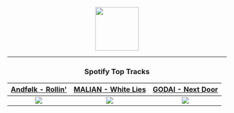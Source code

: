<p align="center">
  <a href="https://www.tobiasmichael.de">
    <img src="https://tobiasmichael.de/assets/logo.gif" width="100" height="100"/>
  </a>
</p>

---

<h3 align="center">Spotify Top Tracks</h3>

[Andfølk - Rollin'](https://open.spotify.com/track/1QQrP9PWLPLYdJC3cTgALP)|[MALIAN - White Lies](https://open.spotify.com/track/4FuZknKZfVNdN9yjqbXKmm)|[GODAI - Next Door](https://open.spotify.com/track/5TcSQKqjyDmYCLlslZKU9u)
:---:|:----:|:----:
<img src="https://i.scdn.co/image/ab67616d00001e0267f820c4025af681242a041d"/>|<img src="https://i.scdn.co/image/ab67616d00001e02bdbf757bad2eac8e85c05d0f"/>|<img src="https://i.scdn.co/image/ab67616d00001e02ca6fca0ff6c09a16a891e1f9"/>